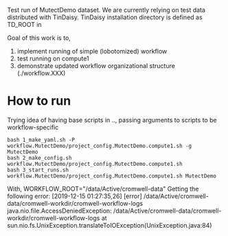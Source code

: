 Test run of MutectDemo dataset.  We are currently relying on test data distributed
with TinDaisy.  TinDaisy installation directory is defined as TD_ROOT in 


Goal of this work is to,
1) implement running of simple (lobotomized) workflow
2) test running on compute1
3) demonstrate updated workflow organizational structure (./workflow.XXX)


# How to run

Trying idea of having base scripts in .., passing arguments to scripts to be workflow-specific

```
bash 1_make_yaml.sh -P workflow.MutectDemo/project_config.MutectDemo.compute1.sh -g MutectDemo
bash 2_make_config.sh workflow.MutectDemo/project_config.MutectDemo.compute1.sh 
bash 3_start_runs.sh workflow.MutectDemo/project_config.MutectDemo.compute1.sh MutectDemo

```

With, WORKFLOW_ROOT="/data/Active/cromwell-data"
Getting the following error:
    [2019-12-15 01:27:35,26] [error] /data/Active/cromwell-data/cromwell-workdir/cromwell-workflow-logs
    java.nio.file.AccessDeniedException: /data/Active/cromwell-data/cromwell-workdir/cromwell-workflow-logs
        at sun.nio.fs.UnixException.translateToIOException(UnixException.java:84)


